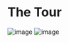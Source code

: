 # The Tour

![image](https://user-images.githubusercontent.com/48129546/223292527-6614f040-1813-4a5c-ae28-11d2c7c662ab.png)
![image](https://user-images.githubusercontent.com/48129546/223292877-d95ed0c1-e209-4d48-b809-1162a5e2a980.png)

